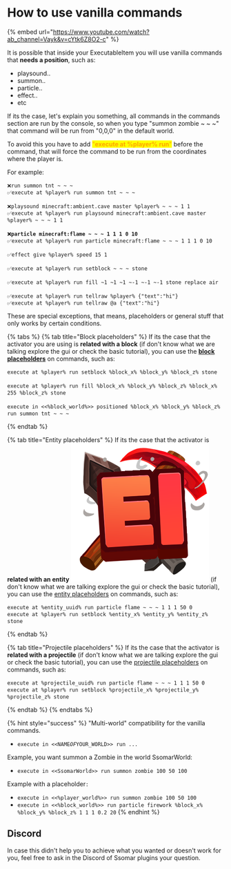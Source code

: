 # How to use vanilla commands



{% embed url="https://www.youtube.com/watch?ab_channel=Vayk&v=cYtk6Z8O2-c" %}

It is possible that inside your ExecutableItem you will use vanilla commands that **needs a position**, such as:

* playsound..
* summon..
* particle..
* effect..
* etc

If its the case, let's explain you something, all commands in the commands section are run by the console, so when you type "summon zombie \~ \~ \~" that command will be run from "0,0,0" in the default world.&#x20;

To avoid this you have to add <mark style="color:orange;">"</mark><mark style="color:orange;">**execute at %player% run**</mark><mark style="color:orange;">"</mark> before the command, that will force the command to be run from the coordinates where the player is.

For example:

<pre><code>❌run summon tnt ~ ~ ~ 
✅execute at %player% run summon tnt ~ ~ ~

❌playsound minecraft:ambient.cave master %player% ~ ~ ~ 1 1
✅execute at %player% run playsound minecraft:ambient.cave master %player% ~ ~ ~ 1 1

<strong>❌particle minecraft:flame ~ ~ ~ 1 1 1 0 10
</strong>✅execute at %player% run particle minecraft:flame ~ ~ ~ 1 1 1 0 10

✅effect give %player% speed 15 1

✅execute at %player% run setblock ~ ~ ~ stone

✅execute at %player% run fill ~1 ~1 ~1 ~-1 ~-1 ~-1 stone replace air

✅execute at %player% run tellraw %player% {"text":"hi"}
✅execute at %player% run tellraw @a {"text":"hi"}
</code></pre>



These are special exceptions, that means, placeholders or general stuff that only works by certain conditions.

{% tabs %}
{% tab title="Block placeholders" %}
If its the case that the activator you are using is **related with a block** (if don't know what we are talking explore the gui or check the basic tutorial), you can use the [**block placeholders**](../../../tools-for-all-plugins-score/placeholders.md#block-placeholders) on commands, such as:

```
execute at %player% run setblock %block_x% %block_y% %block_z% stone

execute at %player% run fill %block_x% %block_y% %block_z% %block_x% 255 %block_z% stone

execute in <<%block_world%>> positioned %block_x% %block_y% %block_z% run summon tnt ~ ~ ~
```
{% endtab %}

{% tab title="Entity placeholders" %}
If its the case that the activator is **related with an entity** <img src="../../../.gitbook/assets/Executable Items Color3.png" alt="" data-size="line"> (if don't know what we are talking explore the gui or check the basic tutorial), you can use the [entity placeholders](../../../tools-for-all-plugins-score/placeholders.md#target-entity-placeholders) on commands, such as:

```
execute at %entity_uuid% run particle flame ~ ~ ~ 1 1 1 50 0
execute at %player% run setblock %entity_x% %entity_y% %entity_z% stone
```
{% endtab %}

{% tab title="Projectile placeholders" %}
If its the case that the activator is **related with a projectile** (if don't know what we are talking explore the gui or check the basic tutorial), you can use the [projectile placeholders](../../../tools-for-all-plugins-score/placeholders.md#projectile-placeholders) on commands, such as:

```
execute at %projectile_uuid% run particle flame ~ ~ ~ 1 1 1 50 0
execute at %player% run setblock %projectile_x% %projectile_y% %projectile_z% stone
```
{% endtab %}
{% endtabs %}

{% hint style="success" %}
"Multi-world" compatibility for the vanilla commands.

* `execute in <<NAME`_`OF`_`YOUR_WORLD>> run ...`

Example, you want summon a Zombie in the world SsomarWorld:

* `execute in <<SsomarWorld>> run summon zombie 100 50 100`

Example with a placeholder`:`

* `execute in <<%player_world%>> run summon zombie 100 50 100`
* `execute in <<%block_world%>> run particle firework %block_x% %block_y% %block_z% 1 1 1 0.2 20`
{% endhint %}

## Discord

In case this didn't help you to achieve what you wanted or doesn't work for you, feel free to ask in the Discord of Ssomar plugins your question.
